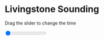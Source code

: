 <h1>Livingstone Sounding</h1>
<p>Drag the slider to change the time</p>

<div class="slidecontainer">
<input oninput='setImage(this)' class="slider" type="range" min="0" max="6" value="0" step="1" />
<img id='img'/>
</div>

<script>
var img = document.getElementById('img');
var img_array = ['/assets/images/skwt/skd_livingstone_wrfout_d01_2020-06-19_12:00:00.png',
'/assets/images/skwt/skd_livingstone_wrfout_d01_2020-06-19_18:00:00.png',
'/assets/images/skwt/skd_livingstone_wrfout_d01_2020-06-20_00:00:00.png',
'/assets/images/skwt/skd_livingstone_wrfout_d01_2020-06-20_06:00:00.png',
'/assets/images/skwt/skd_livingstone_wrfout_d01_2020-06-20_12:00:00.png',
'/assets/images/skwt/skd_livingstone_wrfout_d01_2020-06-20_18:00:00.png',];
function setImage(obj)
{
        var value = obj.value;
        img.src = img_array[value];

}
</script>
